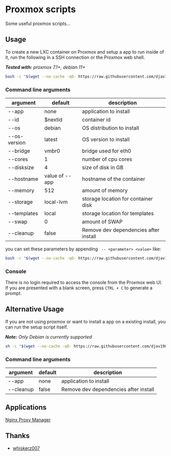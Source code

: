 # Proxmox scripts

Some useful proxmox scripts...

## Usage

To create a new LXC container on Proxmox and setup a app to run inside of it, run the following in a SSH connection or the Proxmox web shell.

**_Tested with:_** _proxmox 7.1+, debian 11+_

```bash
bash -c "$(wget --no-cache -qO- https://raw.githubusercontent.com/djav1985/v-npm-for-proxmox/main/create.sh)"
```

### Command line arguments

| argument     | default        | description                           |
| ------------ | -------------- | ------------------------------------- |
| --app        | none           | application to install                |
| --id         | $nextid        | container id                          |
| --os         | debian         | OS distribution to install            |
| --os-version | latest         | OS version to install                 |
| --bridge     | vmbr0          | bridge used for eth0                  |
| --cores      | 1              | number of cpu cores                   |
| --disksize   | 4              | size of disk in GB                    |
| --hostname   | value of --app | hostname of the container             |
| --memory     | 512            | amount of memory                      |
| --storage    | local-lvm      | storage location for container disk   |
| --templates  | local          | storage location for templates        |
| --swap       | 0              | amount of SWAP                        |
| --cleanup    | false          | Remove dev dependencies after install |

you can set these parameters by appending ` -- <parameter> <value>` like:

```bash
bash -c "$(wget --no-cache -qO- https://raw.githubusercontent.com/djav1985/v-npm-for-proxmox/main/create.sh)" -s --app nginx-proxy-manager --cleanup
```

### Console

There is no login required to access the console from the Proxmox web UI. If you are presented with a blank screen, press `CTRL + C` to generate a prompt.

## Alternative Usage

If you are not using proxmox or want to install a app on a existing install, you can run the setup script itself.

**_Note:_** _Only Debian is currently supported_

```sh
sh -c "$(wget --no-cache -qO- https://raw.githubusercontent.com/djav1985/v-npm-for-proxmox/main/install.sh)" -s --app nginx-proxy-manager
```

### Command line arguments

| argument  | default | description                           |
| --------- | ------- | ------------------------------------- |
| --app     | none    | application to install                |
| --cleanup | false   | Remove dev dependencies after install |

## Applications

[Nginx Proxy Manager](https://github.com/djav1985/v-npm-for-proxmox/tree/main/apps/nginx-proxy-manager)

## Thanks

- [whiskerz007](https://github.com/whiskerz007?tab=repositories)
